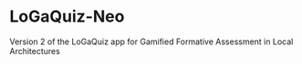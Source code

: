 # LoGaQuiz-Neo
Version 2 of the LoGaQuiz app for Gamified Formative Assessment in Local Architectures
